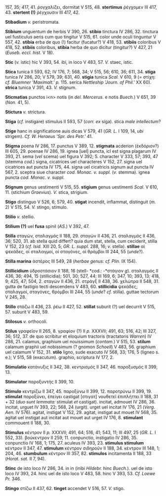 157, 35; 417, 41. ῥογχαλίζει, dormitat V 515, 48. **stertimus** ῥέγχομεν
III 417, 43. **stertent (!)** ῥέγχουσιν III 417, 42.

**Stibadium** *v.* peristromata.

**Stibium** unguentum de herbis V 390, 26. **stibio** tinctura IV 286,
32. tinctura uel fusticulus aeris cum quo tingitur V 515, 61. color unde
oculi tinguntur V 557, 42. **stibia** erba de quo (!) facitur (fucatur?)
V 418, 53. **stibiis** coloribus V 418, 52. **stibiis** coloribus,
**stibia** herba de quo dicitur (tingitur?) V 427, 21 (*Euseb. eccl.
hist.* V 18).

**Stic** (*v.* istic) hic V 393, 54. ibi, in loco V 483, 57. *V.* staec,
istic.

**Stica** tunica II 593, 62; IV 176, 7; 568, 34; V 515, 56; 610, 36;
611, 34. **stiga** tunica IV 286, 20; V 579, 39; 631, 40. **stigia**
tunica *Scal.* V 610, 9 (= στίχη: *cf. Bluemner 'Maximalt.' p.* 115.
serica *Nettleship 'Journ. of Phil.'* XX 60). **strica** tunica V 391,
43. *V.* stignum.

**Sticmatias** punctos i\<n\> notis (in *del. Mercerus.* e notis
*Buech.*) V 651, 39 (*Non.* 41, 5).

**Stictura** *v.* strictura.

**Stiga** (*cf.* instigare) stimulus II 593, 57 (*corr. ex* siga).
stica *male intellectum*?

**Stige** hanc in significatione auis dicas V 579, 41 (*GR. L.* I 109,
14, *ubi* strigem). *Cf. W. Heraeus 'Spr. des Petr.'* 41.

**Stigma** poena IV 286, 17. punctus V 389, 12. **stigmata** acderion
(ἐκδόριον?) III 605, 29. poenae IV 286, 19. ignea [uel] puncta, icl
est signa plagarum IV 393, 21. sema (*vel* scema) uel figura V 392; 5.
character V 333, 57; 393, 47 (stemma *cod.*) signa, cicatrices uel
characteres V 152, 27. signa uel cicatrices aut puncta IV 175, 44. signa
uel cicatricis signum aut puncta IV 567, 2. sceptra siue character *cod.
Monac. v. suppl.* (*v.* stemma). ignea puncta *cod. Monac. v. suppl.*

**Stignum** genus uestimenti V 515, 55. **stigium** genus uestimenti
*Scal.* V 610, 11. (stichium *Graevius*). *V.* stica, strigium.

**Stigo** distinguo V 526, 6; 579, 40. **stigat** incendit, inflammat,
distinguit (*m.* 2) V 515, 54. *V.* stingo, stimulo.

**Stilio** *v.* stellio.

**Stilium (?)** uel **fusa** spinil (*AS.*) V 392, 47.

**Stilla** σταγών, σταλαγμός II 188, 29. σταγών II 436, 21. σταλαγμός II
436, 36; 520, 31. ab stella quid differt? quia dum stat, stella, cum
ceciderit, stilla V 152, 23 (*cf. Isid.* XIII 20, 5; *GR. L. suppl.*
288, 16; *v.* stella). **stillae** αἱ ψεκάδες, οἱ σταλαγμοί, οἱ
σταγόνες, οἱ θρόμβοι III 244, 55 (*unde*?).

**Stilla marina** ἀστέρος III 549, 28 (*herbae genus: cf. Plin.* IX
154).

**Stillicidium** ὑδροστάσιον II 188, 16 (stell- *cod.: -*στάγιον *g*).
σταλαγμός II 436, 36; 494, 15 (stillicidia); 501, 30; 527, 44; III 169,
6; 347, 10; 393, 13; 418, 9; 425, 47; 504, 2. σταγών II 436, 21. στράγξ
II 438, 36. χελώτρα II 548, 31. gutta de fastigio tecti descen­dens V
483, 60. **stillicidia** ψεκάδες, σταλαγμοί, σταγόνες, θρόμβοι III 244,
55 (*unde*? *cf.* stilla). guttae tectorum V 245, 28.

**Stillo** στάζω II 436, 23. ῥέω II 427, 52. **stillat** suburit (?) uel
decurrit V 515, 57. suburit V 483, 59.

**Stilosus** *v.* orthocoli.

**Stilus** γραφεῖον II 265, 8. γραφίον (?) II *p.* XXXVII; 491, 63; 516,
42; III 327, 36; 512, 37. de quo scribitur et eloquium tractoris
(tractatoris *Warren*) IV 286, 21. calamus, graphium uel nouissimum
(*contam.*) V 515, 53. **stilum** calamum graphii uel nobissimum (?
gnomon *Schoell*) V 483, 56. graphium uel calamum V 152, 31. **stilo**
ligno, sude exacuto IV 568, 33; 176, 5 (ligneo s. e.); V 515, 58
(exacutum). graphio, scriptura IV 177, 2.

**Stimulatio** κατάνυξις II 342, 38. κεντρισμός II 347, 46. παροξυσμός
II 399, 13.

**Stimulator** παροξυντής II 399, 10.

**Stimulo** κεντρίζω II 347, 45. παροξύνω II 399, 12. παροτρύνω II 399,
19. **stimulat** παροξύνει, ἐπείγει castigat [στιγατ] νουθετεῖ
ἐπιπλήττει II 188, 31 + 32 (*duo sunt lemmata:* stimulat *et*
castigat). incitat, admouet IV 286, 36. incitat, urguet IV 393, 22; 568,
24 (urgit). urget uel incitat IV 176, 21 (*Verg. Aen.* IV 576).
agitat, instigat V 152, 29. agitat, instigat aut mouet IV 568, 35.
agitat uel instigat aut incitat aut mouet aut urget IV 176, 8.
**stimulant** commouent II 188, 30.

**Stimulus** κέντρον II *p.* XXXVII; 491, 64; 516, 41; 543, 11; III 497,
25 (*GR. L.* I 552, 33). βούκεντρον II 259, 11. conpunctio, instigatio
IV 286, 35. conpunctio IV 168, 1; 175, 27. aculeus IV 393, 23.
**stimulus stimulum** κέντρον II 347, 47. **stimulum** κέντρον σιδηροῦν
II 188, 34. κέντρον III 148, 1; 204, 46. **stumbulum** κέντρον III 357,
82. **sti­mulos** incitamenta II 188, 33 (*Horat. sat.* II 7, 94).

**Stinc** de isto loco IV 286, 34. in in (inibi *Hildebr.* hinc
*Buech.*). uel de isto loco IV 393, 24. hinc uel de isto loco V 483, 58.
hinc V 393, 53. *Cf. Loewe Pr.* 346.

**Stingo** στίζω II 437, 62. **tinget** accendet V 516, 57. *V.* stigo.
